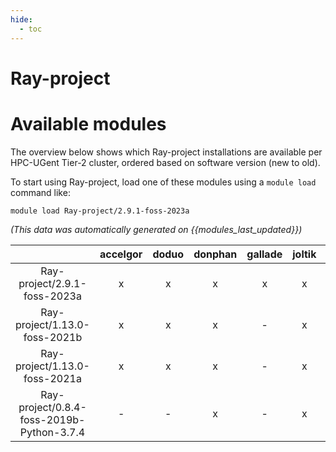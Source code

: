 ```yaml
---
hide:
  - toc
---
```


Ray-project
===========

# Available modules


The overview below shows which Ray-project installations are available per HPC-UGent Tier-2 cluster, ordered based on software version (new to old).

To start using Ray-project, load one of these modules using a `module load` command like:

```shell
module load Ray-project/2.9.1-foss-2023a
```

*(This data was automatically generated on {{modules_last_updated}})*  

| |accelgor|doduo|donphan|gallade|joltik|shinx|skitty|
| :---: | :---: | :---: | :---: | :---: | :---: | :---: | :---: |
|Ray-project/2.9.1-foss-2023a|x|x|x|x|x|x|x|
|Ray-project/1.13.0-foss-2021b|x|x|x|-|x|-|-|
|Ray-project/1.13.0-foss-2021a|x|x|x|-|x|-|-|
|Ray-project/0.8.4-foss-2019b-Python-3.7.4|-|-|x|-|x|-|-|
